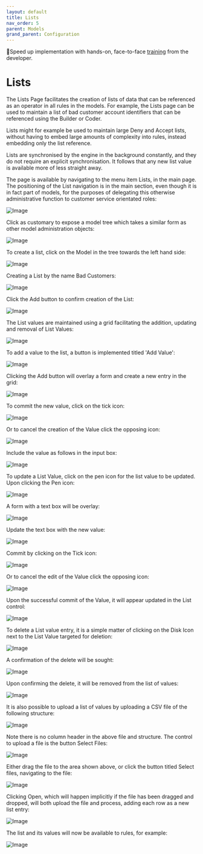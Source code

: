```yaml
---
layout: default
title: Lists
nav_order: 5
parent: Models
grand_parent: Configuration
---
```


🚀Speed up implementation with hands-on, face-to-face [training](https://www.jube.io/training) from the developer.

# Lists
The Lists Page facilitates the creation of lists of data that can be referenced as an operator in all rules in the models.  For example, the Lists page can be used to maintain a list of bad customer account identifiers that can be referenced using the Builder or Coder.

Lists might for example be used to maintain large Deny and Accept lists, without having to embed large amounts of complexity into rules,  instead embedding only the list reference.

Lists are synchronised by the engine in the background constantly, and they do not require an explicit synchronisation.  It follows that any new list value is available more of less straight away.

The page is available by navigating to the menu item Lists, in the main page.  The positioning of the List navigation is in the main section,  even though it is in fact part of models, for the purposes of delegating this otherwise administrative function to customer service orientated roles:

![Image](MenuItemList.png)

Click as customary to expose a model tree which takes a similar form as other model administration objects:

![Image](ListsTopOfTree.png)

To create a list,  click on the Model in the tree towards the left hand side:

![Image](EmptyListReadyForAdd.png)

Creating a List by the name Bad Customers:

![Image](ExampleListBadCustomers.png)

Click the Add button to confirm creation of the List:

![Image](AddedListOfBadCustomers.png)

The List values are maintained using a grid facilitating the addition, updating and removal of List Values:

![Image](ChildrenValues.png)

To add a value to the list,  a button is implemented titled 'Add Value':

![Image](AddValueButton.png)

Clicking the Add button will overlay a form and create a new entry in the grid:

![Image](TemplateForAddValueToList.png)

To commit the new value,  click on the tick icon:

![Image](TickConfirmButton.png)

Or to cancel the creation of the Value click the opposing icon:

![Image](CircleCancelButton.png)

Include the value as follows in the input box:

![Image](ExampleValueForListValue.png)

To update a List Value,  click on the pen icon for the list value to be updated. Upon clicking the Pen icon:  

![Image](EditButtonExistingListValue.png)

A form with a text box will be overlay:

![Image](OverlayListItemForEdit.png)

Update the text box with the new value:

![Image](UpdatedExistingListValue.png)

Commit by clicking on the Tick icon:

![Image](TickConfirmButton.png)

Or to cancel the edit of the Value click the opposing icon:

![Image](CircleCancelButton.png)

Upon the successful commit of the Value,  it will appear updated in the List control:

![Image](UpdatedListValue.png)

To delete a List value entry,  it is a simple matter of clicking on the Disk Icon next to the List Value targeted for deletion:

![Image](DeleteButton.png)

A confirmation of the delete will be sought:

![Image](ConfirmDeleteOfListValue.png)

Upon confirming the delete,  it will be removed from the list of values:

![Image](ValueDeleted.png)

It is also possible to upload a list of values by uploading a CSV file of the following structure:

![Image](ExampleCSV.png)

Note there is no column header in the above file and structure. The control to upload a file is the button Select Files:

![Image](SelectFilesButton.png)

Either drag the file to the area shown above,  or click the button titled Select files,  navigating to the file:

![Image](SelectFile.png)

Clicking Open, which will happen implicitly if the file has been dragged and dropped, will both upload the file and process,  adding each row as a new list entry:

![Image](UploadedListValues.png)

The list and its values will now be available to rules,  for example:

![Image](ListAvailableInGatewayRule.png)

